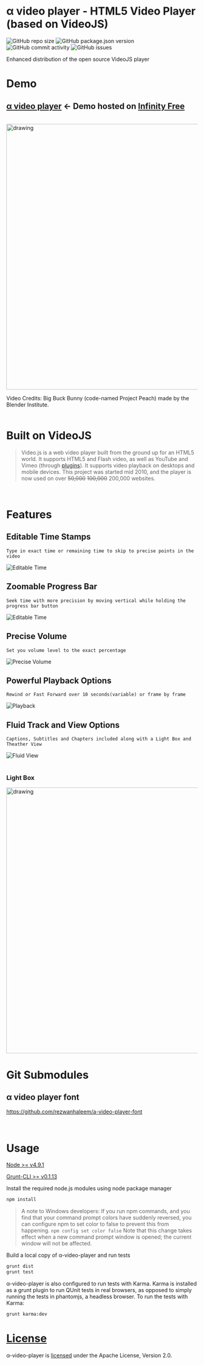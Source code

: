 # α video player - HTML5 Video Player (based on VideoJS)
![GitHub repo size](https://img.shields.io/github/repo-size/rezwanhaleem/a-video-player)
![GitHub package.json version](https://img.shields.io/github/package-json/v/rezwanhaleem/a-video-player)
![GitHub commit activity](https://img.shields.io/github/commit-activity/m/rezwanhaleem/a-video-player)
![GitHub issues](https://img.shields.io/github/issues/rezwanhaleem/a-video-player)

Enhanced distribution of the open source VideoJS player 

# Demo

## [α video player](http://a-video-player.infinityfreeapp.com/) <- Demo hosted on [Infinity Free](https://www.infinityfree.net/)

<br/>
<img src="https://i.imgur.com/FVIkEuR.png" alt="drawing" style="width:700px;"/>

Video Credits: Big Buck Bunny (code-named Project Peach) made by the Blender Institute.
<br/>
<br/>

# Built on VideoJS

> Video.js is a web video player built from the ground up for an HTML5 world. It supports HTML5 and Flash video, as well as YouTube and Vimeo (through [plugins](https://github.com/videojs/video.js/wiki/Plugins)). It supports video playback on desktops and mobile devices. This project was started mid 2010, and the player is now used on over ~~50,000~~ ~~100,000~~ 200,000 websites.

<br/>

# Features

## Editable Time Stamps

`Type in exact time or remaining time to skip to precise points in the video`

![Editable Time](https://media.giphy.com/media/vubFzpby8zbey02ypU/giphy.gif)

## Zoomable Progress Bar

`Seek time with more precision by moving vertical while holding the progress bar button`

![Editable Time](https://media.giphy.com/media/x42YQlKdwpAjmRSAv7/giphy.gif)

## Precise Volume

`Set you volume level to the exact percentage`

![Precise Volume](https://media.giphy.com/media/71gEhlriXiJNSd8gYW/giphy.gif)

## Powerful Playback Options

`Rewind or Fast Forward over 10 seconds(variable) or frame by frame`

![Playback](https://media.giphy.com/media/NPlGfmIXu00vm3fgLQ/giphy.gif)

## Fluid Track and View Options

`Captions, Subtitles and Chapters included along with a Light Box and Theather View`

![Fluid View](https://media.giphy.com/media/GVHGsByyRSGNyi2aSv/giphy.gif)
<br/>
<br/>

### Light Box
<img src="https://i.imgur.com/VJzHGr6.png" alt="drawing" style="width:700px;"/>

<br/>

# Git Submodules

## α video player font
https://github.com/rezwanhaleem/a-video-player-font

<br/>

# Usage

[Node >= v4.9.1](https://nodejs.org/en/)

[Grunt-CLI >= v0.1.13](https://nodejs.org/en/)

Install the required node.js modules using node package manager

```bash
npm install
```

> A note to Windows developers: If you run npm commands, and you find that your command prompt colors have suddenly reversed, you can configure npm to set color to false to prevent this from happening.
> `npm config set color false`
> Note that this change takes effect when a new command prompt window is opened; the current window will not be affected.

Build a local copy of α-video-player and run tests

```bash
grunt dist
grunt test
```

α-video-player is also configured to run tests with Karma. Karma is installed as a grunt plugin to run QUnit tests in real browsers, as opposed to simply running the tests in phantomjs, a headless browser. To run the tests with Karma:

```bash
grunt karma:dev
```

# [License](https://github.com/rezwanhaleem/a-video-player/blob/develop/LICENSE)

α-video-player is [licensed](https://github.com/rezwanhaleem/a-video-player/blob/develop/LICENSE) under the Apache License, Version 2.0.
